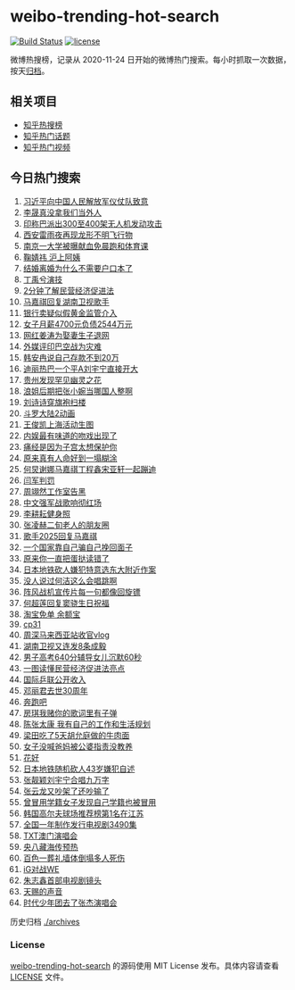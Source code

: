 # weibo-trending-hot-search

[![Build Status](https://github.com/justjavac/weibo-trending-hot-search/workflows/ci/badge.svg?branch=master)](https://github.com/justjavac/weibo-trending-hot-search/actions)
[![license](https://img.shields.io/github/license/justjavac/weibo-trending-hot-search)](https://github.com/justjavac/weibo-trending-hot-search/blob/master/LICENSE)

微博热搜榜，记录从 2020-11-24 日开始的微博热门搜索。每小时抓取一次数据，按天[归档](./archives)。

## 相关项目

- [知乎热搜榜](https://github.com/justjavac/zhihu-trending-top-search)
- [知乎热门话题](https://github.com/justjavac/zhihu-trending-hot-questions)
- [知乎热门视频](https://github.com/justjavac/zhihu-trending-hot-video)

## 今日热门搜索

<!-- BEGIN -->
<!-- 最后更新时间 Sat May 10 2025 02:29:02 GMT+0800 (China Standard Time) -->

1. [习近平向中国人民解放军仪仗队致意](https://s.weibo.com//weibo?q=%23%E4%B9%A0%E8%BF%91%E5%B9%B3%E5%90%91%E4%B8%AD%E5%9B%BD%E4%BA%BA%E6%B0%91%E8%A7%A3%E6%94%BE%E5%86%9B%E4%BB%AA%E4%BB%97%E9%98%9F%E8%87%B4%E6%84%8F%23&Refer=new_time)
1. [李晟真没拿我们当外人](https://s.weibo.com//weibo?q=%E6%9D%8E%E6%99%9F%E7%9C%9F%E6%B2%A1%E6%8B%BF%E6%88%91%E4%BB%AC%E5%BD%93%E5%A4%96%E4%BA%BA&t=31&band_rank=20&Refer=top)
1. [印称巴派出300至400架无人机发动攻击](https://s.weibo.com//weibo?q=%23%E5%8D%B0%E7%A7%B0%E5%B7%B4%E6%B4%BE%E5%87%BA300%E8%87%B3400%E6%9E%B6%E6%97%A0%E4%BA%BA%E6%9C%BA%E5%8F%91%E5%8A%A8%E6%94%BB%E5%87%BB%23&t=31&band_rank=19&Refer=top)
1. [西安雷雨夜再现龙形不明飞行物](https://s.weibo.com//weibo?q=%23%E8%A5%BF%E5%AE%89%E9%9B%B7%E9%9B%A8%E5%A4%9C%E5%86%8D%E7%8E%B0%E9%BE%99%E5%BD%A2%E4%B8%8D%E6%98%8E%E9%A3%9E%E8%A1%8C%E7%89%A9%23&t=31&band_rank=10&Refer=top)
1. [南京一大学被曝献血免晨跑和体育课](https://s.weibo.com//weibo?q=%23%E5%8D%97%E4%BA%AC%E4%B8%80%E5%A4%A7%E5%AD%A6%E8%A2%AB%E6%9B%9D%E7%8C%AE%E8%A1%80%E5%85%8D%E6%99%A8%E8%B7%91%E5%92%8C%E4%BD%93%E8%82%B2%E8%AF%BE%23&t=31&band_rank=32&Refer=top)
1. [鞠婧祎 沪上阿姨](https://s.weibo.com//weibo?q=%E9%9E%A0%E5%A9%A7%E7%A5%8E%20%E6%B2%AA%E4%B8%8A%E9%98%BF%E5%A7%A8&t=31&band_rank=4&Refer=top)
1. [结婚离婚为什么不需要户口本了](https://s.weibo.com//weibo?q=%23%E7%BB%93%E5%A9%9A%E7%A6%BB%E5%A9%9A%E4%B8%BA%E4%BB%80%E4%B9%88%E4%B8%8D%E9%9C%80%E8%A6%81%E6%88%B7%E5%8F%A3%E6%9C%AC%E4%BA%86%23&t=31&band_rank=6&Refer=top)
1. [丁禹兮演技](https://s.weibo.com//weibo?q=%E4%B8%81%E7%A6%B9%E5%85%AE%E6%BC%94%E6%8A%80&t=31&band_rank=9&Refer=top)
1. [2分钟了解民营经济促进法](https://s.weibo.com//weibo?q=%232%E5%88%86%E9%92%9F%E4%BA%86%E8%A7%A3%E6%B0%91%E8%90%A5%E7%BB%8F%E6%B5%8E%E4%BF%83%E8%BF%9B%E6%B3%95%23&t=31&band_rank=8&Refer=top)
1. [马嘉祺回复湖南卫视歌手](https://s.weibo.com//weibo?q=%23%E9%A9%AC%E5%98%89%E7%A5%BA%E5%9B%9E%E5%A4%8D%E6%B9%96%E5%8D%97%E5%8D%AB%E8%A7%86%E6%AD%8C%E6%89%8B%23&t=31&band_rank=7&Refer=top)
1. [银行卖疑似假黄金监管介入](https://s.weibo.com//weibo?q=%23%E9%93%B6%E8%A1%8C%E5%8D%96%E7%96%91%E4%BC%BC%E5%81%87%E9%BB%84%E9%87%91%E7%9B%91%E7%AE%A1%E4%BB%8B%E5%85%A5%23&t=31&band_rank=14&Refer=top)
1. [女子月薪4700元负债2544万元](https://s.weibo.com//weibo?q=%23%E5%A5%B3%E5%AD%90%E6%9C%88%E8%96%AA4700%E5%85%83%E8%B4%9F%E5%80%BA2544%E4%B8%87%E5%85%83%23&t=31&band_rank=11&Refer=top)
1. [网红姜涛为娶妻生子退网](https://s.weibo.com//weibo?q=%23%E7%BD%91%E7%BA%A2%E5%A7%9C%E6%B6%9B%E4%B8%BA%E5%A8%B6%E5%A6%BB%E7%94%9F%E5%AD%90%E9%80%80%E7%BD%91%23&t=31&band_rank=12&Refer=top)
1. [外媒评印巴空战为灾难](https://s.weibo.com//weibo?q=%E5%A4%96%E5%AA%92%E8%AF%84%E5%8D%B0%E5%B7%B4%E7%A9%BA%E6%88%98%E4%B8%BA%E7%81%BE%E9%9A%BE&t=31&band_rank=13&Refer=top)
1. [韩安冉说自己存款不到20万](https://s.weibo.com//weibo?q=%23%E9%9F%A9%E5%AE%89%E5%86%89%E8%AF%B4%E8%87%AA%E5%B7%B1%E5%AD%98%E6%AC%BE%E4%B8%8D%E5%88%B020%E4%B8%87%23&t=31&band_rank=16&Refer=top)
1. [迪丽热巴一个平A刘宇宁直接开大](https://s.weibo.com//weibo?q=%E8%BF%AA%E4%B8%BD%E7%83%AD%E5%B7%B4%E4%B8%80%E4%B8%AA%E5%B9%B3A%E5%88%98%E5%AE%87%E5%AE%81%E7%9B%B4%E6%8E%A5%E5%BC%80%E5%A4%A7&t=31&band_rank=40&Refer=top)
1. [贵州发现罕见幽灵之花](https://s.weibo.com//weibo?q=%23%E8%B4%B5%E5%B7%9E%E5%8F%91%E7%8E%B0%E7%BD%95%E8%A7%81%E5%B9%BD%E7%81%B5%E4%B9%8B%E8%8A%B1%23&t=31&band_rank=15&Refer=top)
1. [浪姐后期把张小婉当哪国人整啊](https://s.weibo.com//weibo?q=%E6%B5%AA%E5%A7%90%E5%90%8E%E6%9C%9F%E6%8A%8A%E5%BC%A0%E5%B0%8F%E5%A9%89%E5%BD%93%E5%93%AA%E5%9B%BD%E4%BA%BA%E6%95%B4%E5%95%8A&t=31&band_rank=17&Refer=top)
1. [刘诗诗穿旗袍扫楼](https://s.weibo.com//weibo?q=%23%E5%88%98%E8%AF%97%E8%AF%97%E7%A9%BF%E6%97%97%E8%A2%8D%E6%89%AB%E6%A5%BC%23&t=31&band_rank=25&Refer=top)
1. [斗罗大陆2动画](https://s.weibo.com//weibo?q=%E6%96%97%E7%BD%97%E5%A4%A7%E9%99%862%E5%8A%A8%E7%94%BB&t=31&band_rank=37&Refer=top)
1. [王俊凯上海活动生图](https://s.weibo.com//weibo?q=%23%E7%8E%8B%E4%BF%8A%E5%87%AF%E4%B8%8A%E6%B5%B7%E6%B4%BB%E5%8A%A8%E7%94%9F%E5%9B%BE%23&t=31&band_rank=20&Refer=top)
1. [内娱最有味道的吻戏出现了](https://s.weibo.com//weibo?q=%E5%86%85%E5%A8%B1%E6%9C%80%E6%9C%89%E5%91%B3%E9%81%93%E7%9A%84%E5%90%BB%E6%88%8F%E5%87%BA%E7%8E%B0%E4%BA%86&t=31&band_rank=5&Refer=top)
1. [痛经是因为子宫太想保护你](https://s.weibo.com//weibo?q=%E7%97%9B%E7%BB%8F%E6%98%AF%E5%9B%A0%E4%B8%BA%E5%AD%90%E5%AE%AB%E5%A4%AA%E6%83%B3%E4%BF%9D%E6%8A%A4%E4%BD%A0&t=31&band_rank=21&Refer=top)
1. [原来真有人命好到一塌糊涂](https://s.weibo.com//weibo?q=%E5%8E%9F%E6%9D%A5%E7%9C%9F%E6%9C%89%E4%BA%BA%E5%91%BD%E5%A5%BD%E5%88%B0%E4%B8%80%E5%A1%8C%E7%B3%8A%E6%B6%82&t=31&band_rank=22&Refer=top)
1. [何炅谢娜马嘉祺丁程鑫宋亚轩一起蹦迪](https://s.weibo.com//weibo?q=%23%E4%BD%95%E7%82%85%E8%B0%A2%E5%A8%9C%E9%A9%AC%E5%98%89%E7%A5%BA%E4%B8%81%E7%A8%8B%E9%91%AB%E5%AE%8B%E4%BA%9A%E8%BD%A9%E4%B8%80%E8%B5%B7%E8%B9%A6%E8%BF%AA%23&t=31&band_rank=26&Refer=top)
1. [闫军判罚](https://s.weibo.com//weibo?q=%E9%97%AB%E5%86%9B%E5%88%A4%E7%BD%9A&t=31&band_rank=44&Refer=top)
1. [周翊然工作室告黑](https://s.weibo.com//weibo?q=%23%E5%91%A8%E7%BF%8A%E7%84%B6%E5%B7%A5%E4%BD%9C%E5%AE%A4%E5%91%8A%E9%BB%91%23&t=31&band_rank=43&Refer=top)
1. [中文强军战歌响彻红场](https://s.weibo.com//weibo?q=%23%E4%B8%AD%E6%96%87%E5%BC%BA%E5%86%9B%E6%88%98%E6%AD%8C%E5%93%8D%E5%BD%BB%E7%BA%A2%E5%9C%BA%23&t=31&band_rank=3&Refer=top)
1. [李耕耘健身照](https://s.weibo.com//weibo?q=%E6%9D%8E%E8%80%95%E8%80%98%E5%81%A5%E8%BA%AB%E7%85%A7&t=31&band_rank=24&Refer=top)
1. [张凌赫二旬老人的朋友圈](https://s.weibo.com//weibo?q=%23%E5%BC%A0%E5%87%8C%E8%B5%AB%E4%BA%8C%E6%97%AC%E8%80%81%E4%BA%BA%E7%9A%84%E6%9C%8B%E5%8F%8B%E5%9C%88%23&t=31&band_rank=36&Refer=top)
1. [歌手2025回复马嘉祺](https://s.weibo.com//weibo?q=%23%E6%AD%8C%E6%89%8B2025%E5%9B%9E%E5%A4%8D%E9%A9%AC%E5%98%89%E7%A5%BA%23&t=31&band_rank=38&Refer=top)
1. [一个国家靠自己骗自己挽回面子](https://s.weibo.com//weibo?q=%E4%B8%80%E4%B8%AA%E5%9B%BD%E5%AE%B6%E9%9D%A0%E8%87%AA%E5%B7%B1%E9%AA%97%E8%87%AA%E5%B7%B1%E6%8C%BD%E5%9B%9E%E9%9D%A2%E5%AD%90&t=31&band_rank=31&Refer=top)
1. [原来你一直把蛋挞读错了](https://s.weibo.com//weibo?q=%23%E5%8E%9F%E6%9D%A5%E4%BD%A0%E4%B8%80%E7%9B%B4%E6%8A%8A%E8%9B%8B%E6%8C%9E%E8%AF%BB%E9%94%99%E4%BA%86%23&t=31&band_rank=35&Refer=top)
1. [日本地铁砍人嫌犯特意选东大附近作案](https://s.weibo.com//weibo?q=%23%E6%97%A5%E6%9C%AC%E5%9C%B0%E9%93%81%E7%A0%8D%E4%BA%BA%E5%AB%8C%E7%8A%AF%E7%89%B9%E6%84%8F%E9%80%89%E4%B8%9C%E5%A4%A7%E9%99%84%E8%BF%91%E4%BD%9C%E6%A1%88%23&t=31&band_rank=47&Refer=top)
1. [没人说过何洁这么会唱跳啊](https://s.weibo.com//weibo?q=%E6%B2%A1%E4%BA%BA%E8%AF%B4%E8%BF%87%E4%BD%95%E6%B4%81%E8%BF%99%E4%B9%88%E4%BC%9A%E5%94%B1%E8%B7%B3%E5%95%8A&t=31&band_rank=34&Refer=top)
1. [阵风战机宣传片每一句都像回旋镖](https://s.weibo.com//weibo?q=%E9%98%B5%E9%A3%8E%E6%88%98%E6%9C%BA%E5%AE%A3%E4%BC%A0%E7%89%87%E6%AF%8F%E4%B8%80%E5%8F%A5%E9%83%BD%E5%83%8F%E5%9B%9E%E6%97%8B%E9%95%96&t=31&band_rank=47&Refer=top)
1. [何超莲回复窦骁生日祝福](https://s.weibo.com//weibo?q=%23%E4%BD%95%E8%B6%85%E8%8E%B2%E5%9B%9E%E5%A4%8D%E7%AA%A6%E9%AA%81%E7%94%9F%E6%97%A5%E7%A5%9D%E7%A6%8F%23&t=31&band_rank=36&Refer=top)
1. [淘宝免单 余额宝](https://s.weibo.com//weibo?q=%E6%B7%98%E5%AE%9D%E5%85%8D%E5%8D%95%20%E4%BD%99%E9%A2%9D%E5%AE%9D&t=31&band_rank=1&Refer=top)
1. [cp31](https://s.weibo.com//weibo?q=cp31&t=31&band_rank=38&Refer=top)
1. [周深马来西亚站收官vlog](https://s.weibo.com//weibo?q=%23%E5%91%A8%E6%B7%B1%E9%A9%AC%E6%9D%A5%E8%A5%BF%E4%BA%9A%E7%AB%99%E6%94%B6%E5%AE%98vlog%23&t=31&band_rank=39&Refer=top)
1. [湖南卫视又连发8条成毅](https://s.weibo.com//weibo?q=%23%E6%B9%96%E5%8D%97%E5%8D%AB%E8%A7%86%E5%8F%88%E8%BF%9E%E5%8F%918%E6%9D%A1%E6%88%90%E6%AF%85%23&t=31&band_rank=46&Refer=top)
1. [男子高考640分辅导女儿沉默60秒](https://s.weibo.com//weibo?q=%23%E7%94%B7%E5%AD%90%E9%AB%98%E8%80%83640%E5%88%86%E8%BE%85%E5%AF%BC%E5%A5%B3%E5%84%BF%E6%B2%89%E9%BB%9860%E7%A7%92%23&t=31&band_rank=39&Refer=top)
1. [一图读懂民营经济促进法亮点](https://s.weibo.com//weibo?q=%23%E4%B8%80%E5%9B%BE%E8%AF%BB%E6%87%82%E6%B0%91%E8%90%A5%E7%BB%8F%E6%B5%8E%E4%BF%83%E8%BF%9B%E6%B3%95%E4%BA%AE%E7%82%B9%23&t=31&band_rank=8&Refer=top)
1. [国际乒联公开收入](https://s.weibo.com//weibo?q=%23%E5%9B%BD%E9%99%85%E4%B9%92%E8%81%94%E5%85%AC%E5%BC%80%E6%94%B6%E5%85%A5%23&t=31&band_rank=18&Refer=top)
1. [邓丽君去世30周年](https://s.weibo.com//weibo?q=%23%E9%82%93%E4%B8%BD%E5%90%9B%E5%8E%BB%E4%B8%9630%E5%91%A8%E5%B9%B4%23&t=31&band_rank=49&Refer=top)
1. [奔跑吧](https://s.weibo.com//weibo?q=%E5%A5%94%E8%B7%91%E5%90%A7&t=31&band_rank=27&Refer=top)
1. [房琪我赌你的歌词里有子弹](https://s.weibo.com//weibo?q=%E6%88%BF%E7%90%AA%E6%88%91%E8%B5%8C%E4%BD%A0%E7%9A%84%E6%AD%8C%E8%AF%8D%E9%87%8C%E6%9C%89%E5%AD%90%E5%BC%B9&t=31&band_rank=29&Refer=top)
1. [陈张太康 我有自己的工作和生活规划](https://s.weibo.com//weibo?q=%E9%99%88%E5%BC%A0%E5%A4%AA%E5%BA%B7%20%E6%88%91%E6%9C%89%E8%87%AA%E5%B7%B1%E7%9A%84%E5%B7%A5%E4%BD%9C%E5%92%8C%E7%94%9F%E6%B4%BB%E8%A7%84%E5%88%92&t=31&band_rank=34&Refer=top)
1. [梁田吃了5天胡允庭做的牛肉面](https://s.weibo.com//weibo?q=%E6%A2%81%E7%94%B0%E5%90%83%E4%BA%865%E5%A4%A9%E8%83%A1%E5%85%81%E5%BA%AD%E5%81%9A%E7%9A%84%E7%89%9B%E8%82%89%E9%9D%A2&t=31&band_rank=17&Refer=top)
1. [女子没喊爸妈被公婆指责没教养](https://s.weibo.com//weibo?q=%23%E5%A5%B3%E5%AD%90%E6%B2%A1%E5%96%8A%E7%88%B8%E5%A6%88%E8%A2%AB%E5%85%AC%E5%A9%86%E6%8C%87%E8%B4%A3%E6%B2%A1%E6%95%99%E5%85%BB%23&t=31&band_rank=33&Refer=top)
1. [花好](https://s.weibo.com//weibo?q=%E8%8A%B1%E5%A5%BD&t=31&band_rank=50&Refer=top)
1. [日本地铁随机砍人43岁嫌犯自述](https://s.weibo.com//weibo?q=%23%E6%97%A5%E6%9C%AC%E5%9C%B0%E9%93%81%E9%9A%8F%E6%9C%BA%E7%A0%8D%E4%BA%BA43%E5%B2%81%E5%AB%8C%E7%8A%AF%E8%87%AA%E8%BF%B0%23&t=31&band_rank=2&Refer=top)
1. [张靓颖刘宇宁合唱九万字](https://s.weibo.com//weibo?q=%E5%BC%A0%E9%9D%93%E9%A2%96%E5%88%98%E5%AE%87%E5%AE%81%E5%90%88%E5%94%B1%E4%B9%9D%E4%B8%87%E5%AD%97&t=31&band_rank=30&Refer=top)
1. [张云龙又吵架了还吵输了](https://s.weibo.com//weibo?q=%E5%BC%A0%E4%BA%91%E9%BE%99%E5%8F%88%E5%90%B5%E6%9E%B6%E4%BA%86%E8%BF%98%E5%90%B5%E8%BE%93%E4%BA%86&t=31&band_rank=48&Refer=top)
1. [曾冒用学籍女子发现自己学籍也被冒用](https://s.weibo.com//weibo?q=%23%E6%9B%BE%E5%86%92%E7%94%A8%E5%AD%A6%E7%B1%8D%E5%A5%B3%E5%AD%90%E5%8F%91%E7%8E%B0%E8%87%AA%E5%B7%B1%E5%AD%A6%E7%B1%8D%E4%B9%9F%E8%A2%AB%E5%86%92%E7%94%A8%23&t=31&band_rank=30&Refer=top)
1. [韩国高尔夫球场推荐榜第1名在江苏](https://s.weibo.com//weibo?q=%23%E9%9F%A9%E5%9B%BD%E9%AB%98%E5%B0%94%E5%A4%AB%E7%90%83%E5%9C%BA%E6%8E%A8%E8%8D%90%E6%A6%9C%E7%AC%AC1%E5%90%8D%E5%9C%A8%E6%B1%9F%E8%8B%8F%23&t=31&band_rank=42&Refer=top)
1. [全国一年制作发行电视剧3490集](https://s.weibo.com//weibo?q=%23%E5%85%A8%E5%9B%BD%E4%B8%80%E5%B9%B4%E5%88%B6%E4%BD%9C%E5%8F%91%E8%A1%8C%E7%94%B5%E8%A7%86%E5%89%A73490%E9%9B%86%23&t=31&band_rank=45&Refer=top)
1. [TXT澳门演唱会](https://s.weibo.com//weibo?q=TXT%E6%BE%B3%E9%97%A8%E6%BC%94%E5%94%B1%E4%BC%9A&t=31&band_rank=49&Refer=top)
1. [央八藏海传预热](https://s.weibo.com//weibo?q=%23%E5%A4%AE%E5%85%AB%E8%97%8F%E6%B5%B7%E4%BC%A0%E9%A2%84%E7%83%AD%23&t=31&band_rank=28&Refer=top)
1. [百色一葬礼墙体倒塌多人死伤](https://s.weibo.com//weibo?q=%23%E7%99%BE%E8%89%B2%E4%B8%80%E8%91%AC%E7%A4%BC%E5%A2%99%E4%BD%93%E5%80%92%E5%A1%8C%E5%A4%9A%E4%BA%BA%E6%AD%BB%E4%BC%A4%23&t=31&band_rank=23&Refer=top)
1. [iG对战WE](https://s.weibo.com//weibo?q=%23iG%E5%AF%B9%E6%88%98WE%23&t=31&band_rank=31&Refer=top)
1. [朱志鑫首部电视剧镜头](https://s.weibo.com//weibo?q=%23%E6%9C%B1%E5%BF%97%E9%91%AB%E9%A6%96%E9%83%A8%E7%94%B5%E8%A7%86%E5%89%A7%E9%95%9C%E5%A4%B4%23&t=31&band_rank=40&Refer=top)
1. [天赐的声音](https://s.weibo.com//weibo?q=%E5%A4%A9%E8%B5%90%E7%9A%84%E5%A3%B0%E9%9F%B3&t=31&band_rank=41&Refer=top)
1. [时代少年团去了张杰演唱会](https://s.weibo.com//weibo?q=%23%E6%97%B6%E4%BB%A3%E5%B0%91%E5%B9%B4%E5%9B%A2%E5%8E%BB%E4%BA%86%E5%BC%A0%E6%9D%B0%E6%BC%94%E5%94%B1%E4%BC%9A%23&t=31&band_rank=50&Refer=top)

<!-- END -->

历史归档 [./archives](./archives)

### License

[weibo-trending-hot-search](https://github.com/justjavac/weibo-trending-hot-search) 的源码使用 MIT License
发布。具体内容请查看 [LICENSE](./LICENSE) 文件。
